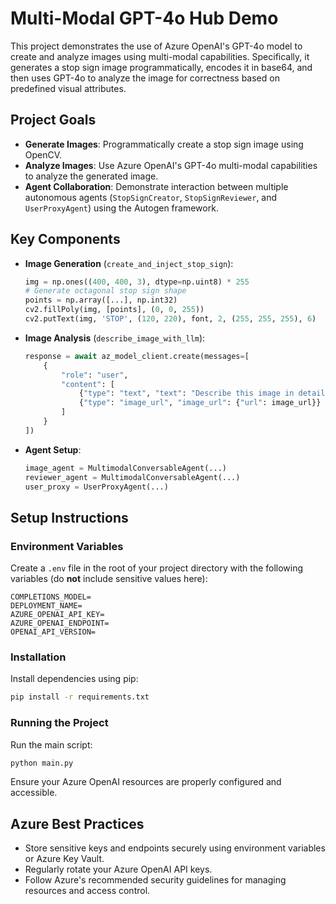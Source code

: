 # Multi-Modal GPT-4o Hub Demo

This project demonstrates the use of Azure OpenAI's GPT-4o model to create and analyze images using multi-modal capabilities. Specifically, it generates a stop sign image programmatically, encodes it in base64, and then uses GPT-4o to analyze the image for correctness based on predefined visual attributes.

## Project Goals

- **Generate Images**: Programmatically create a stop sign image using OpenCV.
- **Analyze Images**: Use Azure OpenAI's GPT-4o multi-modal capabilities to analyze the generated image.
- **Agent Collaboration**: Demonstrate interaction between multiple autonomous agents (`StopSignCreator`, `StopSignReviewer`, and `UserProxyAgent`) using the Autogen framework.

## Key Components

- **Image Generation** (`create_and_inject_stop_sign`):
    ```python
    img = np.ones((400, 400, 3), dtype=np.uint8) * 255
    # Generate octagonal stop sign shape
    points = np.array([...], np.int32)
    cv2.fillPoly(img, [points], (0, 0, 255))
    cv2.putText(img, 'STOP', (120, 220), font, 2, (255, 255, 255), 6)
    ```

- **Image Analysis** (`describe_image_with_llm`):
    ```python
    response = await az_model_client.create(messages=[
        {
            "role": "user",
            "content": [
                {"type": "text", "text": "Describe this image in detail."},
                {"type": "image_url", "image_url": {"url": image_url}}
            ]
        }
    ])
    ```

- **Agent Setup**:
    ```python
    image_agent = MultimodalConversableAgent(...)
    reviewer_agent = MultimodalConversableAgent(...)
    user_proxy = UserProxyAgent(...)
    ```

## Setup Instructions

### Environment Variables

Create a `.env` file in the root of your project directory with the following variables (do **not** include sensitive values here):

```properties
COMPLETIONS_MODEL=
DEPLOYMENT_NAME=
AZURE_OPENAI_API_KEY=
AZURE_OPENAI_ENDPOINT=
OPENAI_API_VERSION=
```

### Installation

Install dependencies using pip:

```bash
pip install -r requirements.txt
```

### Running the Project

Run the main script:

```bash
python main.py
```

Ensure your Azure OpenAI resources are properly configured and accessible.

## Azure Best Practices

- Store sensitive keys and endpoints securely using environment variables or Azure Key Vault.
- Regularly rotate your Azure OpenAI API keys.
- Follow Azure's recommended security guidelines for managing resources and access control.
